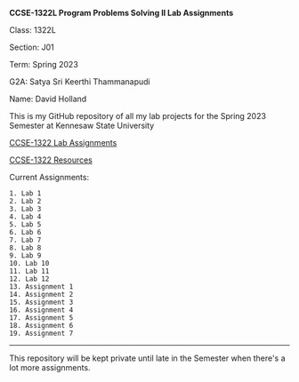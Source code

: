 **CCSE-1322L Program Problems Solving II Lab Assignments**

Class: 1322L

Section: J01

Term: Spring 2023

G2A: Satya Sri Keerthi Thammanapudi

Name: David Holland

This is my GitHub repository of all my lab projects 
for the Spring 2023 Semester at Kennesaw State University

[CCSE-1322 Lab Assignments](https://ccse.kennesaw.edu/fye/labs_and_assignments.php)

[CCSE-1322 Resources](https://ccse.kennesaw.edu/fye/resources.php)

Current Assignments:

    1. Lab 1
    2. Lab 2
    3. Lab 3
    4. Lab 4
    5. Lab 5
    6. Lab 6
    7. Lab 7
    8. Lab 8
    9. Lab 9
    10. Lab 10
    11. Lab 11
    12. Lab 12
    13. Assignment 1
    14. Assignment 2
    15. Assignment 3
    16. Assignment 4
    17. Assignment 5
    18. Assignment 6
    19. Assignment 7

______________________

This repository will be kept private until late in the Semester when
there's a lot more assignments.

